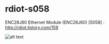 # rdiot-s058
ENC28J60 Ethernet Module (ENC28J60) [S058] : http://rdiot.tistory.com/159

![alt text](http://cfile25.uf.tistory.com/image/2775D74157DCC23A23EC60)
